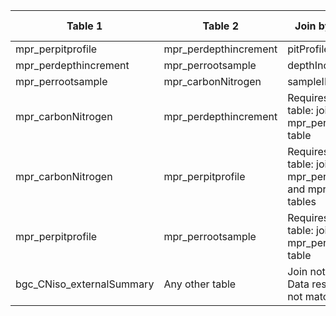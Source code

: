 |Table 1|Table 2|Join by field Table 1|Join by field Table 2|
|------------------|-------------------|--------------------|---------------------|
mpr_perpitprofile|mpr_perdepthincrement|pitProfileID|pitProfileID
mpr_perdepthincrement|mpr_perrootsample|depthIncrementID|depthIncrementID
mpr_perrootsample|mpr_carbonNitrogen|sampleID|cnSampleID
mpr_carbonNitrogen|mpr_perdepthincrement|Requires intermediate table: join via mpr_perrootsample table|
mpr_carbonNitrogen|mpr_perpitprofile|Requires intermediate table: join via mpr\_perdepthincrement and mpr\_perrootsample tables|
mpr_perpitprofile|mpr_perrootsample|Requires intermediate table: join via mpr_perdepthincrement table|
bgc\_CNiso\_externalSummary|Any other table|Join not recommended. Data resolution does not match other tables.|
